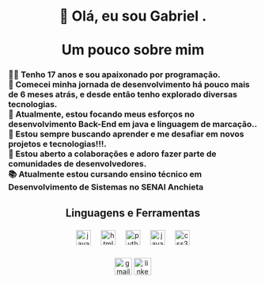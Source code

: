 <h1 align="center">👋 Olá, eu sou Gabriel .<br><br>Um pouco sobre mim</h1>

###

<h3 align="left">👨‍💻 Tenho 17 anos e sou apaixonado por programação.<br>🌟 Comecei minha jornada de desenvolvimento há pouco mais de 6 meses atrás, e desde então tenho explorado diversas tecnologias.<br>🍃 Atualmente, estou focando meus esforços no desenvolvimento Back-End em java e linguagem de marcação..<br>🚀 Estou sempre buscando aprender e me desafiar em novos projetos e tecnologias!!!.<br>🤝 Estou aberto a colaborações e adoro fazer parte de comunidades de desenvolvedores.<br>📚 Atualmente estou cursando ensino técnico em Desenvolvimento de Sistemas no SENAI Anchieta</h3>

###

<h2 align="center">Linguagens e Ferramentas</h2>

###

<div align="center">
  <img src="https://cdn.jsdelivr.net/gh/devicons/devicon/icons/javascript/javascript-original.svg" height="30" alt="javascript logo"  />
  <img width="12" />
  <img src="https://cdn.jsdelivr.net/gh/devicons/devicon/icons/html5/html5-original.svg" height="30" alt="html5 logo"  />
  <img width="12" />
  <img src="https://cdn.jsdelivr.net/gh/devicons/devicon/icons/python/python-original.svg" height="30" alt="python logo"  />
  <img width="12" />
  <img src="https://cdn.jsdelivr.net/gh/devicons/devicon/icons/java/java-original.svg" height="30" alt="java logo"  />
  <img width="12" />
  <img src="https://cdn.jsdelivr.net/gh/devicons/devicon/icons/css3/css3-original.svg" height="30" alt="css3 logo"  />
</div>

###

<div align="center">
  <img src="https://img.shields.io/static/v1?message=Gmail&logo=gmail&label=&color=D14836&logoColor=white&labelColor=&style=for-the-badge" height="35" alt="gmail logo"  />
  <img src="https://img.shields.io/static/v1?message=LinkedIn&logo=linkedin&label=&color=0077B5&logoColor=white&labelColor=&style=for-the-badge" height="35" alt="linkedin logo"  />
</div>

###
